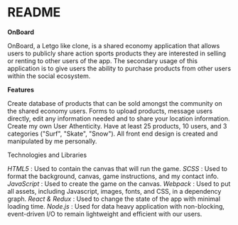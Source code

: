 # README

**OnBoard**

OnBoard, a Letgo like clone, is a shared economy application that allows users to publicly share action sports products they are interested in selling or renting to other users of the app. The secondary usage of this application is to give users the ability to purchase products from other users within the social ecosystem.

**Features**

Create database of products that can be sold amongst the community on the shared economy users. 
Forms to upload products, message users directly, edit any information needed and to share your location information.
Create my own User Athenticity.
Have at least 25 products, 10 users, and 3 categories ("Surf", "Skate", "Snow").
All front end design is created and manipulated by me personally.

Technologies and Libraries

*HTML5* : Used to contain the canvas that will run the game.
*SCSS* : Used to format the background, canvas, game instructions, and my contact info.
*JavaScript* : Used to create the game on the canvas.
*Webpack* : Used to put all assets, including Javascript, images, fonts, and CSS, in a dependency graph.
*React & Redux* : Used to change the state of the app with minimal loading time.
*Node.js* : Used for data heavy application with non-blocking, event-driven I/O to remain lightweight and efficient with our users.
